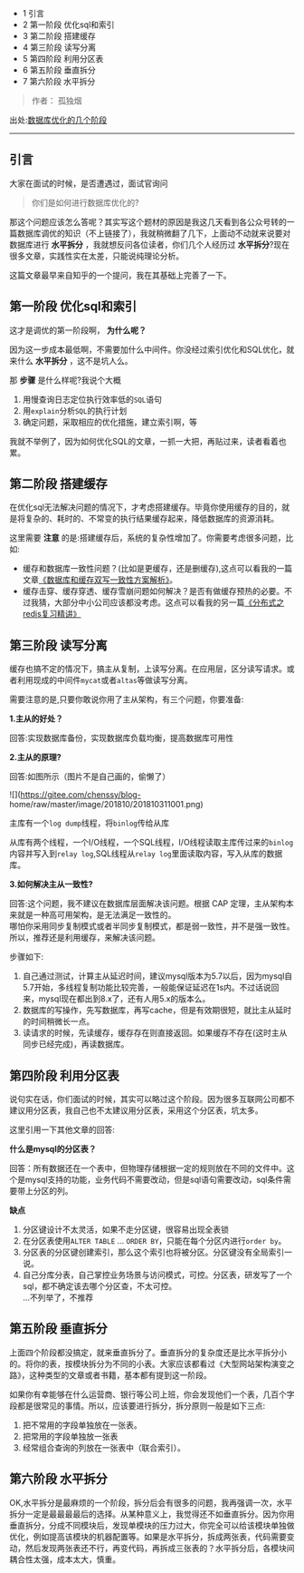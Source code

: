   * 1 引言
  * 2 第一阶段 优化sql和索引
  * 3 第二阶段 搭建缓存
  * 4 第三阶段 读写分离
  * 5 第四阶段 利用分区表
  * 6 第五阶段 垂直拆分
  * 7 第六阶段 水平拆分

> 作者： 孤独烟  
>
出处:[数据库优化的几个阶段](https://mp.weixin.qq.com/s?__biz=MzIwMDgzMjc3NA==&mid=2247483919&idx=1&sn=1770acd65cc326975db7bd1c9a4b6b48&chksm=96f66066a181e970af769b4d408c1d3b2e814c4bf79b50477395f29577d5bc90d8d89db034f6&mpshare=1&scene=1&srcid=1031pwnpXq8UPlMyopRZNfNP#rd)

* * *

## 引言

大家在面试的时候，是否遭遇过，面试官询问

> 你们是如何进行数据库优化的?

那这个问题应该怎么答呢？其实写这个题材的原因是我这几天看到各公众号转的一篇数据库调优的知识（不上链接了），我就稍微翻了几下，上面动不动就来说要对数据库进行
**水平拆分** ，我就想反问各位读者，你们几个人经历过 **水平拆分**?现在很多文章，实践性实在太差，只能说纯理论分析。

这篇文章最早来自知乎的一个提问，我在其基础上完善了一下。

## 第一阶段 优化sql和索引

这才是调优的第一阶段啊， **为什么呢？**

因为这一步成本最低啊，不需要加什么中间件。你没经过索引优化和SQL优化，就来什么 **水平拆分** ，这不是坑人么。

那 **步骤** 是什么样呢?我说个大概

  1. 用慢查询日志定位执行效率低的`SQL`语句
  2. 用`explain`分析`SQL`的执行计划
  3. 确定问题，采取相应的优化措施，建立索引啊，等

我就不举例了，因为如何优化SQL的文章，一抓一大把，再贴过来，读者看着也累。

## 第二阶段 搭建缓存

在优化sql无法解决问题的情况下，才考虑搭建缓存。毕竟你使用缓存的目的，就是将复杂的、耗时的、不常变的执行结果缓存起来，降低数据库的资源消耗。

这里需要 **注意** 的是:搭建缓存后，系统的复杂性增加了。你需要考虑很多问题，比如:

  * 缓存和数据库一致性问题？(比如是更缓存，还是删缓存),这点可以看我的一篇文章[《数据库和缓存双写一致性方案解析》](http://mp.weixin.qq.com/s?__biz=MzIwMDgzMjc3NA==&mid=2247483670&idx=3&sn=edfb32afe36d7b67c24f1d84df42fa5d&chksm=96f6637fa181ea69f996b48dd3faab8bc74627659153721b018d8d83f7ba947d18d7859eb95d&scene=21#wechat_redirect)。 
  * 缓存击穿、缓存穿透、缓存雪崩问题如何解决？是否有做缓存预热的必要。不过我猜，大部分中小公司应该都没考虑。这点可以看我的另一篇[《分布式之redis复习精讲》](http://mp.weixin.qq.com/s?__biz=MzIwMDgzMjc3NA==&mid=2247483889&idx=1&sn=dcc00f7767392d55c9e9ee176f7af3dc&chksm=96f66398a181ea8e86a8bca637ce5a80a1792929e2cc4387d4f3fe77fd492bd4ed8ead1cef65&scene=21#wechat_redirect)

## 第三阶段 读写分离

缓存也搞不定的情况下，搞主从复制，上读写分离。在应用层，区分读写请求。或者利用现成的中间件`mycat`或者`altas`等做读写分离。

需要注意的是,只要你敢说你用了主从架构，有三个问题，你要准备:

**1.主从的好处？**

回答:实现数据库备份，实现数据库负载均衡，提高数据库可用性

**2.主从的原理?**

回答:如图所示（图片不是自己画的，偷懒了）

![](https://gitee.com/chenssy/blog-
home/raw/master/image/201810/201810311001.png)

主库有一个`log dump`线程，将`binlog`传给从库

从库有两个线程，一个I/O线程，一个SQL线程，I/O线程读取主库传过来的`binlog`内容并写入到`relay log`,SQL线程从`relay
log`里面读取内容，写入从库的数据库。

**3.如何解决主从一致性?**

回答:这个问题，我不建议在数据库层面解决该问题。根据 CAP 定理，主从架构本来就是一种高可用架构，是无法满足一致性的。  
哪怕你采用同步复制模式或者半同步复制模式，都是弱一致性，并不是强一致性。所以，推荐还是利用缓存，来解决该问题。

步骤如下:

  1. 自己通过测试，计算主从延迟时间，建议mysql版本为5.7以后，因为mysql自5.7开始，多线程复制功能比较完善，一般能保证延迟在1s内。不过话说回来，mysql现在都出到8.x了，还有人用5.x的版本么。
  2. 数据库的写操作，先写数据库，再写cache，但是有效期很短，就比主从延时的时间稍微长一点。
  3. 读请求的时候，先读缓存，缓存存在则直接返回。如果缓存不存在(这时主从同步已经完成)，再读数据库。

## 第四阶段 利用分区表

说句实在话，你们面试的时候，其实可以略过这个阶段。因为很多互联网公司都不建议用分区表，我自己也不太建议用分区表，采用这个分区表，坑太多。

这里引用一下其他文章的回答:

**什么是mysql的分区表？**

回答：所有数据还在一个表中，但物理存储根据一定的规则放在不同的文件中。这个是mysql支持的功能，业务代码不需要改动，但是sql语句需要改动，sql条件需要带上分区的列。

**缺点**

  1. 分区键设计不太灵活，如果不走分区键，很容易出现全表锁
  2. 在分区表使用`ALTER TABLE` … `ORDER BY`，只能在每个分区内进行`order by`。
  3. 分区表的分区键创建索引，那么这个索引也将被分区。分区键没有全局索引一说。
  4. 自己分库分表，自己掌控业务场景与访问模式，可控。分区表，研发写了一个sql，都不确定该去哪个分区查，不太可控。  
…不列举了，不推荐

## 第五阶段 垂直拆分

上面四个阶段都没搞定，就来垂直拆分了。垂直拆分的复杂度还是比水平拆分小的。将你的表，按模块拆分为不同的小表。大家应该都看过《大型网站架构演变之路》，这种类型的文章或者书籍，基本都有提到这一阶段。

如果你有幸能够在什么运营商、银行等公司上班，你会发现他们一个表，几百个字段都是很常见的事情。所以，应该要进行拆分，拆分原则一般是如下三点:

  1. 把不常用的字段单独放在一张表。
  2. 把常用的字段单独放一张表
  3. 经常组合查询的列放在一张表中（联合索引）。

## 第六阶段 水平拆分

OK,水平拆分是最麻烦的一个阶段，拆分后会有很多的问题，我再强调一次，水平拆分一定是最最最最后的选择。从某种意义上，我觉得还不如垂直拆分。因为你用垂直拆分，分成不同模块后，发现单模块的压力过大，你完全可以给该模块单独做优化，例如提高该模块的机器配置等。如果是水平拆分，拆成两张表，代码需要变动，然后发现两张表还不行，再变代码，再拆成三张表的？水平拆分后，各模块间耦合性太强，成本太大，慎重。

